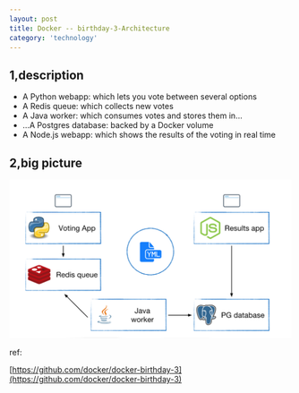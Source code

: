 ```yaml
---
layout: post
title: Docker -- birthday-3-Architecture
category: 'technology'
---
```


## 1,description

-   A Python webapp: which lets you vote between several options
-   A Redis queue: which collects new votes
-   A Java worker: which consumes votes and stores them in…
-   …A Postgres database: backed by a Docker volume
-   A Node.js webapp: which shows the results of the voting in real time

## 2,big picture

![image](/images/bd3-architecture.png)



ref:

[https://github.com/docker/docker-birthday-3](https://github.com/docker/docker-birthday-3)